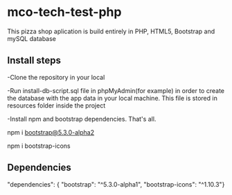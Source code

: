 # mco-tech-test-php
This pizza shop aplication is build entirely in PHP, HTML5, Bootstrap and mySQL database <br>


## Install steps


-Clone the repository in your local

-Run install-db-script.sql file in phpMyAdmin(for example) in order to create the database with the app data in your local machine. This file is stored in resources folder inside the project

-Install npm and bootstrap dependencies. That's all.

npm i bootstrap@5.3.0-alpha2

npm i bootstrap-icons

## Dependencies

 "dependencies": {
    "bootstrap": "^5.3.0-alpha1",
    "bootstrap-icons": "^1.10.3"}

